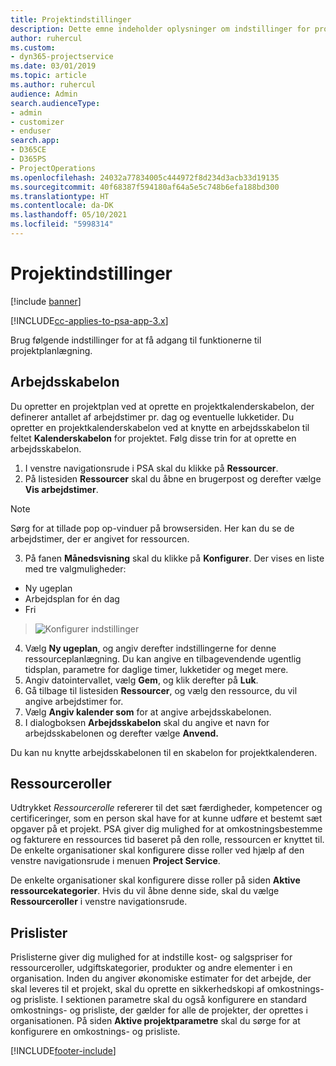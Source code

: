 ```yaml
---
title: Projektindstillinger
description: Dette emne indeholder oplysninger om indstillinger for projektstyring.
author: ruhercul
ms.custom:
- dyn365-projectservice
ms.date: 03/01/2019
ms.topic: article
ms.author: ruhercul
audience: Admin
search.audienceType:
- admin
- customizer
- enduser
search.app:
- D365CE
- D365PS
- ProjectOperations
ms.openlocfilehash: 24032a77834005c444972f8d234d3acb33d19135
ms.sourcegitcommit: 40f68387f594180af64a5e5c748b6efa188bd300
ms.translationtype: HT
ms.contentlocale: da-DK
ms.lasthandoff: 05/10/2021
ms.locfileid: "5998314"
---
```

# <a name="project-settings"></a>Projektindstillinger

[!include [banner](../includes/psa-now-project-operations.md)]

[!INCLUDE[cc-applies-to-psa-app-3.x](../includes/cc-applies-to-psa-app-3x.md)]

Brug følgende indstillinger for at få adgang til funktionerne til projektplanlægning.

## <a name="work-template"></a>Arbejdsskabelon

Du opretter en projektplan ved at oprette en projektkalenderskabelon, der definerer antallet af arbejdstimer pr. dag og eventuelle lukketider. Du opretter en projektkalenderskabelon ved at knytte en arbejdsskabelon til feltet **Kalenderskabelon** for projektet. Følg disse trin for at oprette en arbejdsskabelon.

1. I venstre navigationsrude i PSA skal du klikke på **Ressourcer**. 
2. På listesiden **Ressourcer** skal du åbne en brugerpost og derefter vælge **Vis arbejdstimer**.

  > [!NOTE]
  > Sørg for at tillade pop op-vinduer på browsersiden. Her kan du se de arbejdstimer, der er angivet for ressourcen.
  
3. På fanen **Månedsvisning** skal du klikke på **Konfigurer**. Der vises en liste med tre valgmuligheder: 

  - Ny ugeplan
  - Arbejdsplan for én dag
  - Fri

> ![Konfigurer indstillinger](media/project-13.png)

4. Vælg **Ny ugeplan**, og angiv derefter indstillingerne for denne ressourceplanlægning. Du kan angive en tilbagevendende ugentlig tidsplan, parametre for daglige timer, lukketider og meget mere.
5. Angiv datointervallet, vælg **Gem**, og klik derefter på **Luk**. 
6. Gå tilbage til listesiden **Ressourcer**, og vælg den ressource, du vil angive arbejdstimer for. 
7. Vælg **Angiv kalender som** for at angive arbejdsskabelonen. 
8. I dialogboksen **Arbejdsskabelon** skal du angive et navn for arbejdsskabelonen og derefter vælge **Anvend.** 

Du kan nu knytte arbejdsskabelonen til en skabelon for projektkalenderen.

## <a name="resource-roles"></a>Ressourceroller

Udtrykket *Ressourcerolle* refererer til det sæt færdigheder, kompetencer og certificeringer, som en person skal have for at kunne udføre et bestemt sæt opgaver på et projekt. PSA giver dig mulighed for at omkostningsbestemme og fakturere en ressources tid baseret på den rolle, ressourcen er knyttet til. De enkelte organisationer skal konfigurere disse roller ved hjælp af den venstre navigationsrude i menuen **Project Service**.

De enkelte organisationer skal konfigurere disse roller på siden **Aktive ressourcekategorier**. Hvis du vil åbne denne side, skal du vælge **Ressourceroller** i venstre navigationsrude.

## <a name="price-lists"></a>Prislister

Prislisterne giver dig mulighed for at indstille kost- og salgspriser for ressourceroller, udgiftskategorier, produkter og andre elementer i en organisation. Inden du angiver økonomiske estimater for det arbejde, der skal leveres til et projekt, skal du oprette en sikkerhedskopi af omkostnings- og prisliste. I sektionen parametre skal du også konfigurere en standard omkostnings- og prisliste, der gælder for alle de projekter, der oprettes i organisationen. På siden **Aktive projektparametre** skal du sørge for at konfigurere en omkostnings- og prisliste.


[!INCLUDE[footer-include](../includes/footer-banner.md)]